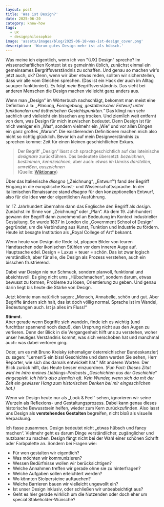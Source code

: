 ```yaml
---
layout: post
title: 'Was ist Design?'
date: 2025-06-20
category: know-how
tags:
  - ux
  - designphilosophie
image: 'assets/images/blog/2025-06-18-was-ist-design_cover.png'
description: 'Warum gutes Design mehr ist als hübsch.'
---
```


Was meine ich eigentlich, wenn ich von "(UX) Design" spreche? Im wissenschaftlichen Kontext ist es gemeinhin üblich, zunächst einmal ein gemeinsames Bergriffsverständnis zu schaffen. Und genau so machen wir's jetzt auch, ok? Denn, wenn wir über etwas reden, sollten wir sicherstellen, dass wir alle vom Gleichen sprechen. (Das ist ein Hack der auch im Alltag suuuper funktioniert). Es folgt _mein_ Begriffsverständnis. Das sieht bei anderen Menschen die Design machen vielleicht ganz anders aus.

Wenn man „Design“ im Wörterbuch nachschlägt, bekommt man meist eine Definition á la: _„Planung, Formgebung, gestalterischer Entwurf unter funktionalen und ästhetischen Gesichtspunkten.“_
Das klingt nun sehr sachlich und vielleicht ein bisschen arg trocken. Und ziemlich weit entfernt von dem, was Design für mich inzwischen bedeutet. Denn Design ist für mich weniger ein „Was“, sondern vielmehr ein „Wie“ und vor allen Dingen ein ganz großes „Warum“. Die existierenden Definitionen machen mich also nicht so richtig glücklich. Bevor ich auf mein Designverständnis zu sprechen komme: Zeit für einen kleinen geschichtlichen Exkurs.

> Der Begriff „Design“ lässt sich sprachgeschichtlich auf das lateinische _designare_ zurückführen. Das bedeutete übersetzt: _bezeichnen_, _bestimmen_, _kennzeichnen_, aber auch: _etwas im Umriss darstellen_, _umreißen_, _auszeichnen_  
> (Quelle: [Wiktionary](https://de.wiktionary.org/wiki/designare))

Über das Italienische _disegno_ („Zeichnung“, „Entwurf“) fand der Begriff Eingang in die europäische Kunst- und Wissenschaftssprache. In der italienischen Renaissance stand _disegno_ für den konzeptionellen Entwurf, also für die Idee **vor** der eigentlichen Ausführung.

Im 17. Jahrhundert übernahm dann das Englische den Begriff als _design_. Zunächst im Sinne von „Zeichnung“ oder „Plan“. Ab dem 19. Jahrhundert gewann der Begriff dann zunehmend an Bedeutung im Kontext industrieller Gestaltung. So wurde 1837 in London die „Government School of Design“ gegründet, um die Verbindung aus Kunst, Funktion und Industrie zu fördern. Heute ist besagte Institution als „Royal College of Art“ bekannt.

Wenn heute von Design die Rede ist, ploppen Bilder von teuren Handtaschen oder ikonischen Stühlen vor dem inneren Auge auf. Hauptsache edel. Design = Luxus = teuer = schön. Das ist zwar logisch verständlich, aber für alle, die Design als Prozess verstehen, auch ein bisschen frustrierend.

Dabei war Design nie nur Schmuck, sondern planvoll, funktional und absichtsvoll. Es ging nicht ums „Hübschmachen“, sondern darum, etwas bewusst zu formen, Probleme zu lösen, Orientierung zu geben. Und genau darin liegt bis heute die Stärke von Design.

Jetzt könnte man natürlich sagen: „Mensch, Annabelle, schön und gut. Aber Begriffe ändern sich halt, das ist doch völlig normal. Sprache ist im Wandel, Bedeutungen auch. Ist ja alles im Fluss!“

**Stimmt.**  
Aber gerade wenn Begriffe sich wandeln, finde ich es wichtig (und furchtbar spannend noch dazu!), den Ursprung nicht aus den Augen zu verlieren. Denn der Blick in die Vergangenheit hilft uns zu verstehen, woher unser heutiges Verständnis kommt, was sich verschoben hat und manchmal auch: was dabei verloren ging.

Oder, um es mit Bruno Kreisky (ehemaliger österreichischer Bundeskanzler) zu sagen: "Lernen’S ein bissl Geschichte und dann werden Sie sehen, Herr Reporter, wie sich das damals entwickelt hat."
Mit anderen Worten: Der Blick zurück hilft, das Heute besser einzuordnen. _(Fun Fact: Dieses Zitat wird im Intro meines Lieblings-Podcasts „Geschichten aus der Geschichte“ eingespielt. Ich hör’s also ziemlich oft. Kein Wunder, wenn sich da mit der Zeit ein gewisser Hang zum historischen Denken bei mir eingeschlichen hat.)_

Wenn wir Design heute nur als „Look & Feel“ sehen, ignorieren wir seine Wurzeln als Reflexions- und Gestaltungsprozess. Dabei kann genau dieses historische Bewusstsein helfen, wieder zum Kern zurückzufinden. Also lasst uns Design als **verstehendes Gestalten** begreifen, nicht bloß als visuelle Verpackung.

Ich fasse zusammen. Design bedeutet nicht „etwas hübsch und fancy machen“. Vielmehr geht es darum Dinge verständlicher, zugänglicher und nutzbarer zu machen. Design fängt nicht bei der Wahl einer schönen Schrift oder Farbpalette an. Sondern bei Fragen wie:

- Für wen gestalten wir eigentlich?
- Was möchten wir kommunizieren?
- Wessen Bedürfnisse wollen wir berücksichtigen?
- Welche Annahmen treffen wir gerade ohne sie zu hinterfragen?
- Welche Aufgaben sollen erleichtert werden?
- Wo könnten Stolpersteine auftauchen?
- Welche Barrieren bauen wir vielleicht ungewollt ein?
- Ist unser Design inklusiv, oder schließen wir unbeabsichtigt aus?
- Geht es hier gerade wirklich um die Nutzenden oder doch eher um special Stakeholder-Wünsche?
